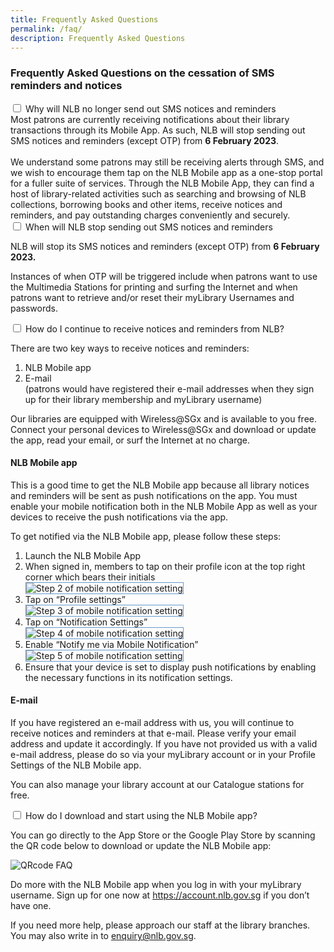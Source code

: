 ```yaml
---
title: Frequently Asked Questions
permalink: /faq/
description: Frequently Asked Questions
---
```

<h3>Frequently Asked Questions on the cessation of SMS reminders and notices</h3>
<div class="new-accordion">
<input type="checkbox" id="acc1"/>
<label for="acc1">Why will NLB no longer send out SMS notices and reminders</label>
<div class="new-accordion-content">
Most patrons are currently receiving notifications about their library transactions through its Mobile App. As such, NLB will stop sending out SMS notices and reminders (except OTP) from <strong>6 February 2023</strong>.<br/><br/>
We understand some patrons may still be receiving alerts through SMS, and we wish to encourage them tap on the NLB Mobile app as a one-stop portal for a fuller suite of services. Through the NLB Mobile App, they can find a host of library-related activities such as searching and browsing of NLB collections, borrowing books and other items, receive notices and reminders, and pay outstanding charges conveniently and securely.
</div>
</div>
<div class="new-accordion">
<input type="checkbox" id="acc2"/>
<label for="acc2">When will NLB stop sending out SMS notices and reminders</label>
<div class="new-accordion-content">
<p>NLB will stop its SMS notices and reminders (except OTP) from <strong>6 February 2023.</strong></p>
<p>Instances of when OTP will be triggered include when patrons want to use the Multimedia Stations for printing and surfing the Internet and when patrons want to retrieve and/or reset their myLibrary Usernames and passwords.</p>
</div>
</div>
<div class="new-accordion">
<input type="checkbox" id="acc3"/>
<label for="acc3">How do I continue to receive notices and reminders from NLB?</label>
<div class="new-accordion-content">
<p>There are two key ways to receive notices and reminders:</p>
<ol>
<li>NLB Mobile app</li>
<li>E-mail<br/>(patrons would have registered their e-mail addresses when they sign up for their library membership and myLibrary username)</li>
</ol>
<p>Our libraries are equipped with Wireless@SGx and is available to you free. Connect your personal devices to Wireless@SGx and download or update the app, read your email, or surf the Internet at no charge.</p>
<h4>NLB Mobile app</h4>
<p>This is a good time to get the NLB Mobile app because all library notices and reminders will be sent as push notifications on the app. You must enable your mobile notification both in the NLB Mobile App as well as your devices to receive the push notifications via the app.</p>
<p>To get notified via the NLB Mobile app, please follow these steps:</p>
<ol>
<li>Launch the NLB Mobile App</li>
<li>When signed in, members to tap on their profile icon at the top right corner which bears their initials<br/>
<div style="max-width:300px"><img src="/images/step2-faq-sms-cessation.png" style="border: 1px solid #6699CC;" alt="Step 2 of mobile notification setting" /></div></li>
<li>Tap on “Profile settings”<br/>
<div style="max-width:300px"><img src="/images/step3-faq-sms-cessation.png" style="border: 1px solid #6699CC;" alt="Step 3 of mobile notification setting" /></div></li>
<li>Tap on “Notification Settings”<br/>
<div style="max-width:300px"><img src="/images/step4-faq-sms-cessation.png" style="border: 1px solid #6699CC;" alt="Step 4 of mobile notification setting" /></div></li>
<li>Enable “Notify me via Mobile Notification”<br/>
<div style="max-width:300px"><img src="/images/step5-faq-sms-cessation.png" style="border: 1px solid #6699CC;" alt="Step 5 of mobile notification setting" /></div></li>
<li>Ensure that your device is set to display push notifications by enabling the necessary functions in its notification settings.</li>
</ol>
<h4>E-mail</h4>
<p>If you have registered an e-mail address with us, you will continue to receive notices and reminders at that e-mail. Please verify your email address and update it accordingly. If you have not provided us with a valid e-mail address, please do so via your myLibrary account or in your Profile Settings of the NLB Mobile app.</p>
<p>You can also manage your library account at our Catalogue stations for free.</p>
</div>
</div>
<div class="new-accordion">
<input type="checkbox" id="acc4"/>
<label for="acc4">How do I download and start using the NLB Mobile app?</label>
<div class="new-accordion-content">
<p>You can go directly to the App Store or the Google Play Store by scanning the QR code below to download or update the NLB Mobile app:</p>
<p><div style="max-width:300px"><img src="/images/QR code FAQ.jpg" alt="QRcode FAQ" /></div></p>
<p>Do more with the NLB Mobile app when you log in with your myLibrary username. Sign up for one now at <a href="https://account.nlb.gov.sg">https://account.nlb.gov.sg</a> if you don’t have one.</p>
<p>If you need more help, please approach our staff at the library branches. You may also write in to <a href="mailto:enquiry@nlb.gov.sg?subject=SMS%20Cessation%20Enquiry">enquiry@nlb.gov.sg</a>.</p>
</div>
</div>
